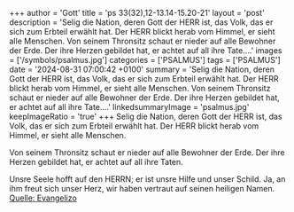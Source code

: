 +++
author = 'Gott'
title = 'ps 33(32),12-13.14-15.20-21'
layout = 'post'
description = 'Selig die Nation, deren Gott der HERR ist,  das Volk, das er sich zum Erbteil erwählt hat. Der HERR blickt herab vom Himmel,  er sieht alle Menschen.  Von seinem Thronsitz schaut er nieder  auf alle Bewohner der Erde. Der ihre Herzen gebildet hat,  er achtet auf all ihre Tate....'
images = ['/symbols/psalmus.jpg']
categories = ['PSALMUS']
tags = ['PSALMUS']
date = '2024-08-31 07:00:42 +0100'
summary = 'Selig die Nation, deren Gott der HERR ist,  das Volk, das er sich zum Erbteil erwählt hat. Der HERR blickt herab vom Himmel,  er sieht alle Menschen.  Von seinem Thronsitz schaut er nieder  auf alle Bewohner der Erde. Der ihre Herzen gebildet hat,  er achtet auf all ihre Tate....'
linkedsummaryImage = 'psalmus.jpg'
keepImageRatio = 'true'
+++
Selig die Nation, deren Gott der HERR ist, 
das Volk, das er sich zum Erbteil erwählt hat.
Der HERR blickt herab vom Himmel, 
er sieht alle Menschen.

Von seinem Thronsitz schaut er nieder 
auf alle Bewohner der Erde.
Der ihre Herzen gebildet hat, 
er achtet auf all ihre Taten.<!--more-->

Unsre Seele hofft auf den HERRN; 
er ist unsre Hilfe und unser Schild.
Ja, an ihm freut sich unser Herz, 
wir haben vertraut auf seinen heiligen Namen.<br> [Quelle: Evangelizo](https://evangeliumtagfuertag.org/DE/gospel)